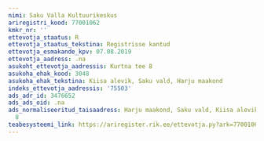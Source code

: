 ```yaml
---
nimi: Saku Valla Kultuurikeskus
ariregistri_kood: 77001062
kmkr_nr: ''
ettevotja_staatus: R
ettevotja_staatus_tekstina: Registrisse kantud
ettevotja_esmakande_kpv: 07.08.2019
ettevotja_aadress: .na
asukoht_ettevotja_aadressis: Kurtna tee 8
asukoha_ehak_kood: 3048
asukoha_ehak_tekstina: Kiisa alevik, Saku vald, Harju maakond
indeks_ettevotja_aadressis: '75503'
ads_adr_id: 3476652
ads_ads_oid: .na
ads_normaliseeritud_taisaadress: Harju maakond, Saku vald, Kiisa alevik, Kurtna tee
  8
teabesysteemi_link: https://ariregister.rik.ee/ettevotja.py?ark=77001062&ref=rekvisiidid
---
```

